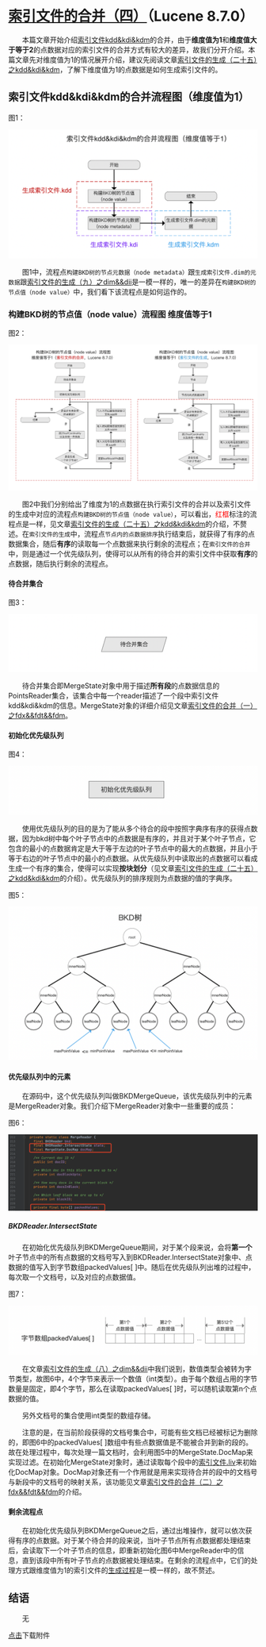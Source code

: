 # [索引文件的合并（四）](https://www.amazingkoala.com.cn/Lucene/Index/)（Lucene 8.7.0）

&emsp;&emsp;本篇文章开始介绍[索引文件kdd&kdi&kdm](https://www.amazingkoala.com.cn/Lucene/suoyinwenjian/2020/1027/172.html)的合并，由于**维度值为1**和**维度值大于等于2**的点数据对应的索引文件的合并方式有较大的差异，故我们分开介绍。本篇文章先对维度值为1的情况展开介绍，建议先阅读文章[索引文件的生成（二十五）之kdd&kdi&kdm](https://www.amazingkoala.com.cn/Lucene/Index/2020/1217/185.html)，了解下维度值为1的点数据是如何生成索引文件的。

## 索引文件kdd&kdi&kdm的合并流程图（维度值为1）

图1：

<img src="索引文件的合并（四）-image/1.png">

&emsp;&emsp;图1中，流程点`构建BKD树的节点元数据（node metadata）`跟`生成索引文件.dim的元数据`跟[索引文件的生成（九）之dim&&dii](https://www.amazingkoala.com.cn/Lucene/Index/2020/0406/129.html)是一模一样的，唯一的差异在`构建BKD树的节点值（node value）`中，我们看下该流程点是如何运作的。

### 构建BKD树的节点值（node value）流程图 维度值等于1

图2：

<img src="索引文件的合并（四）-image/2.png">

&emsp;&emsp;图2中我们分别给出了维度为1的点数据在执行索引文件的合并以及索引文件的生成中对应的流程点`构建BKD树的节点值（node value）`，可以看出，<font color=red>红框</font>标注的流程点是一样，见文章[索引文件的生成（二十五）之kdd&kdi&kdm](https://www.amazingkoala.com.cn/Lucene/Index/2020/1217/185.html)的介绍，不赘述。在`索引文件的生成`中，流程点`节点内的点数据排序`执行结束后，就获得了有序的点数据集合，随后**有序**的读取每一个点数据来执行剩余的流程点；在`索引文件的合并`中，则是通过一个优先级队列，使得可以从所有的待合并的索引文件中获取**有序**的点数据，随后执行剩余的流程点。

#### 待合并集合

图3：

<img src="索引文件的合并（四）-image/3.png">

&emsp;&emsp;待合并集合即MergeState对象中用于描述**所有段**的点数据信息的PointsReader集合，该集合中每一个reader描述了一个段中索引文件kdd&kdi&kdm的信息。MergeState对象的详细介绍见文章[索引文件的合并（一）之fdx&&fdt&&fdm](https://www.amazingkoala.com.cn/Lucene/Index/2020/1130/180.html)。

#### 初始化优先级队列

图4：

<img src="索引文件的合并（四）-image/4.png">

&emsp;&emsp;使用优先级队列的目的是为了能从多个待合的段中按照字典序有序的获得点数据，因为bkd树中每个叶子节点中的点数据是有序的，并且对于某个叶子节点，它包含的最小的点数据肯定是大于等于左边的叶子节点中的最大的点数据，并且小于等于右边的叶子节点中的最小的点数据。从优先级队列中读取出的点数据可以看成生成一个有序的集合，使得可以实现**按块划分**（见文章[索引文件的生成（二十五）之kdd&kdi&kdm](https://www.amazingkoala.com.cn/Lucene/Index/2020/1217/185.html)的介绍）。优先级队列的排序规则为点数据的值的字典序。

图5：

<img src="索引文件的合并（四）-image/5.png">

#### 优先级队列中的元素

&emsp;&emsp;在源码中，这个优先级队列叫做BKDMergeQueue，该优先级队列中的元素是MergeReader对象。我们介绍下MergeReader对象中一些重要的成员：

图6：

<img src="索引文件的合并（四）-image/6.png">

##### BKDReader.IntersectState

&emsp;&emsp;在初始化优先级队列BKDMergeQueue期间，对于某个段来说，会将**第一个**叶子节点中的所有点数据的文档号写入到BKDReader.IntersectState对象中、点数据的值写入到字节数组packedValues[ \]中。随后在优先级队列出堆的过程中，每次取一个文档号，以及对应的点数据值。

图7：

<img src="索引文件的合并（四）-image/7.png">

&emsp;&emsp;在文章[索引文件的生成（八）之dim&&dii](https://www.amazingkoala.com.cn/Lucene/Index/2020/0329/128.html)中我们说到，数值类型会被转为字节类型，故图6中，4个字节来表示一个数值（int类型）。由于每个数组占用的字节数量是固定，即4个字节，那么在读取packedValues[ \]时，可以随机读取第n个点数据的值。

&emsp;&emsp;另外文档号的集合使用int类型的数组存储。

&emsp;&emsp;注意的是，在当前阶段获得的文档号集合中，可能有些文档已经被标记为删除的，即图6中的packedValues[ \]数组中有些点数据值是不能被合并到新的段的。故在处理过程中，每次处理一篇文档时，会利用图5中的MergeState.DocMap来实现过滤。在初始化MergeState对象时，通过读取每个段中的[索引文件.liv](https://www.amazingkoala.com.cn/Lucene/suoyinwenjian/2019/0425/54.html)来初始化DocMap对象。DocMap对象还有一个作用就是用来实现待合并的段中的文档号与新段中的文档号的映射关系，该功能见文章[索引文件的合并（二）之fdx&&fdt&&fdm](https://www.amazingkoala.com.cn/Lucene/Index/2020/1202/181.html)的介绍。

#### 剩余流程点

&emsp;&emsp;在初始化优先级队列BKDMergeQueue之后，通过出堆操作，就可以依次获得有序的点数据。对于某个待合并的段来说，当叶子节点所有点数据都处理结束后，会读取下一个叶子节点的信息，即重新初始化图6中MergeReader中的信息，直到该段中所有叶子节点的点数据被处理结束。在剩余的流程点中，它们的处理方式跟维度值为1的索引文件的[生成过程](https://www.amazingkoala.com.cn/Lucene/Index/2020/1217/185.html)是一模一样的，故不赘述。

## 结语

&emsp;&emsp;无

[点击](https://www.amazingkoala.com.cn/attachment/Lucene/Index/索引文件的合并/索引文件的合并（四）/索引文件的合并（四）.zip)下载附件





